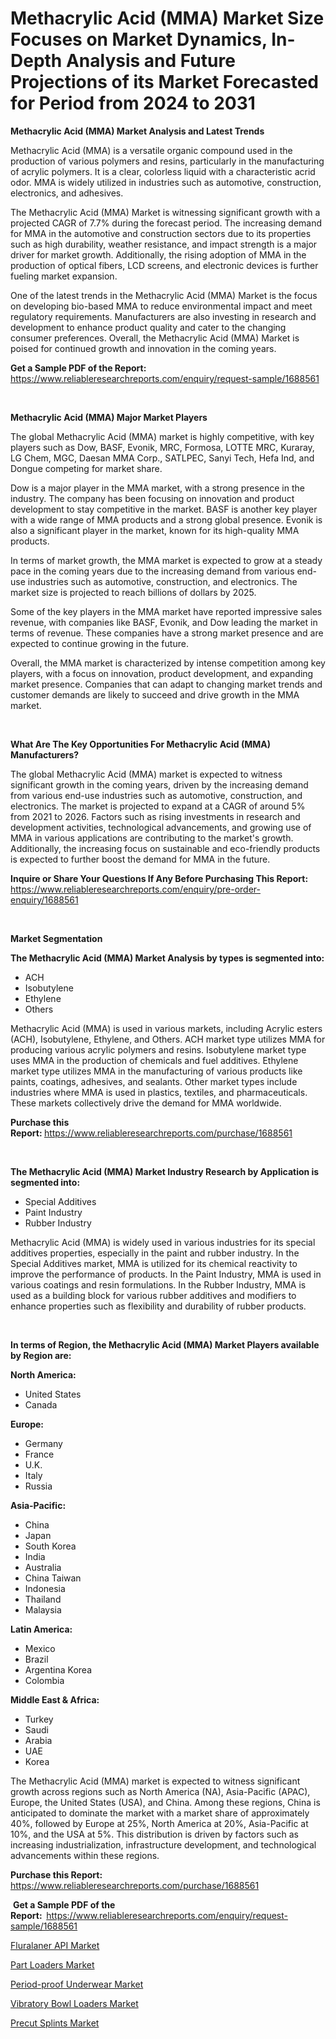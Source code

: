 <p><h1>Methacrylic Acid (MMA) Market Size Focuses on Market Dynamics, In-Depth Analysis and Future Projections of its Market Forecasted for Period from 2024 to 2031</h1></p><p><strong>Methacrylic Acid (MMA) Market Analysis and Latest Trends</strong></p>
<p><p>Methacrylic Acid (MMA) is a versatile organic compound used in the production of various polymers and resins, particularly in the manufacturing of acrylic polymers. It is a clear, colorless liquid with a characteristic acrid odor. MMA is widely utilized in industries such as automotive, construction, electronics, and adhesives.</p><p>The Methacrylic Acid (MMA) Market is witnessing significant growth with a projected CAGR of 7.7% during the forecast period. The increasing demand for MMA in the automotive and construction sectors due to its properties such as high durability, weather resistance, and impact strength is a major driver for market growth. Additionally, the rising adoption of MMA in the production of optical fibers, LCD screens, and electronic devices is further fueling market expansion.</p><p>One of the latest trends in the Methacrylic Acid (MMA) Market is the focus on developing bio-based MMA to reduce environmental impact and meet regulatory requirements. Manufacturers are also investing in research and development to enhance product quality and cater to the changing consumer preferences. Overall, the Methacrylic Acid (MMA) Market is poised for continued growth and innovation in the coming years.</p></p>
<p><strong>Get a Sample PDF of the Report:&nbsp;</strong> <a href="https://www.reliableresearchreports.com/enquiry/request-sample/1688561">https://www.reliableresearchreports.com/enquiry/request-sample/1688561</a></p>
<p>&nbsp;</p>
<p><strong>Methacrylic Acid (MMA) Major Market Players</strong></p>
<p><p>The global Methacrylic Acid (MMA) market is highly competitive, with key players such as Dow, BASF, Evonik, MRC, Formosa, LOTTE MRC, Kuraray, LG Chem, MGC, Daesan MMA Corp., SATLPEC, Sanyi Tech, Hefa Ind, and Dongue competing for market share.</p><p>Dow is a major player in the MMA market, with a strong presence in the industry. The company has been focusing on innovation and product development to stay competitive in the market. BASF is another key player with a wide range of MMA products and a strong global presence. Evonik is also a significant player in the market, known for its high-quality MMA products.</p><p>In terms of market growth, the MMA market is expected to grow at a steady pace in the coming years due to the increasing demand from various end-use industries such as automotive, construction, and electronics. The market size is projected to reach billions of dollars by 2025.</p><p>Some of the key players in the MMA market have reported impressive sales revenue, with companies like BASF, Evonik, and Dow leading the market in terms of revenue. These companies have a strong market presence and are expected to continue growing in the future.</p><p>Overall, the MMA market is characterized by intense competition among key players, with a focus on innovation, product development, and expanding market presence. Companies that can adapt to changing market trends and customer demands are likely to succeed and drive growth in the MMA market.</p></p>
<p>&nbsp;</p>
<p><strong>What Are The Key Opportunities For Methacrylic Acid (MMA) Manufacturers?</strong></p>
<p><p>The global Methacrylic Acid (MMA) market is expected to witness significant growth in the coming years, driven by the increasing demand from various end-use industries such as automotive, construction, and electronics. The market is projected to expand at a CAGR of around 5% from 2021 to 2026. Factors such as rising investments in research and development activities, technological advancements, and growing use of MMA in various applications are contributing to the market's growth. Additionally, the increasing focus on sustainable and eco-friendly products is expected to further boost the demand for MMA in the future.</p></p>
<p><strong>Inquire or Share Your Questions If Any Before Purchasing This Report:</strong> <a href="https://www.reliableresearchreports.com/enquiry/pre-order-enquiry/1688561">https://www.reliableresearchreports.com/enquiry/pre-order-enquiry/1688561</a></p>
<p>&nbsp;</p>
<p><strong>Market Segmentation</strong></p>
<p><strong>The Methacrylic Acid (MMA) Market Analysis by types is segmented into:</strong></p>
<p><ul><li>ACH</li><li>Isobutylene</li><li>Ethylene</li><li>Others</li></ul></p>
<p><p>Methacrylic Acid (MMA) is used in various markets, including Acrylic esters (ACH), Isobutylene, Ethylene, and Others. ACH market type utilizes MMA for producing various acrylic polymers and resins. Isobutylene market type uses MMA in the production of chemicals and fuel additives. Ethylene market type utilizes MMA in the manufacturing of various products like paints, coatings, adhesives, and sealants. Other market types include industries where MMA is used in plastics, textiles, and pharmaceuticals. These markets collectively drive the demand for MMA worldwide.</p></p>
<p><strong>Purchase this Report:&nbsp;</strong><a href="https://www.reliableresearchreports.com/purchase/1688561">https://www.reliableresearchreports.com/purchase/1688561</a></p>
<p>&nbsp;</p>
<p><strong>The Methacrylic Acid (MMA) Market Industry Research by Application is segmented into:</strong></p>
<p><ul><li>Special Additives</li><li>Paint Industry</li><li>Rubber Industry</li></ul></p>
<p><p>Methacrylic Acid (MMA) is widely used in various industries for its special additives properties, especially in the paint and rubber industry. In the Special Additives market, MMA is utilized for its chemical reactivity to improve the performance of products. In the Paint Industry, MMA is used in various coatings and resin formulations. In the Rubber Industry, MMA is used as a building block for various rubber additives and modifiers to enhance properties such as flexibility and durability of rubber products.</p></p>
<p>&nbsp;</p>
<p><strong>In terms of Region, the Methacrylic Acid (MMA) Market Players available by Region are:</strong></p>
<p>
    <p> <strong> North America: </strong>
        <ul>
            <li>United States</li>
            <li>Canada</li>
        </ul>
        </p> 
    <p> <strong> Europe: </strong>
        <ul>
            <li>Germany</li>
            <li>France</li>
            <li>U.K.</li>
            <li>Italy</li>
            <li>Russia</li>
        </ul>
        </p> 
    <p> <strong> Asia-Pacific: </strong>
        <ul>
            <li>China</li>
            <li>Japan</li>
            <li>South Korea</li>
            <li>India</li>
            <li>Australia</li>
            <li>China Taiwan</li>
            <li>Indonesia</li>
            <li>Thailand</li>
            <li>Malaysia</li>
        </ul>
        </p> 
    <p> <strong> Latin America: </strong>
        <ul>
            <li>Mexico</li>
            <li>Brazil</li>
            <li>Argentina Korea</li>
            <li>Colombia</li>
        </ul>
        </p> 
    <p> <strong> Middle East & Africa: </strong>
        <ul>
            <li>Turkey</li>
            <li>Saudi</li>
            <li>Arabia</li>
            <li>UAE</li>
            <li>Korea</li>
        </ul>
    </p>
    </p>
<p><p>The Methacrylic Acid (MMA) market is expected to witness significant growth across regions such as North America (NA), Asia-Pacific (APAC), Europe, the United States (USA), and China. Among these regions, China is anticipated to dominate the market with a market share of approximately 40%, followed by Europe at 25%, North America at 20%, Asia-Pacific at 10%, and the USA at 5%. This distribution is driven by factors such as increasing industrialization, infrastructure development, and technological advancements within these regions.</p></p>
<p><strong>Purchase this Report: </strong><a href="https://www.reliableresearchreports.com/purchase/1688561">https://www.reliableresearchreports.com/purchase/1688561</a></p>
<p>&nbsp;<strong>Get a Sample PDF of the Report:&nbsp;&nbsp;</strong><a href="https://www.reliableresearchreports.com/enquiry/request-sample/1688561">https://www.reliableresearchreports.com/enquiry/request-sample/1688561</a></p>
<p><strong></strong></p>
<p><p><a href="https://issuu.com/reportprime-2/docs/fluralaner-api-market-size-2030.pptx">Fluralaner API Market</a></p><p><a href="https://github.com/redneck06/Market-Research-Report-List-2/blob/main/part-loaders-market.md">Part Loaders Market</a></p><p><a href="https://github.com/edytherolanlouisejk1miz0wig/Market-Research-Report-List-1/blob/main/period-proof-underwear-market.md">Period-proof Underwear Market</a></p><p><a href="https://github.com/peachesmcdowel1/Market-Research-Report-List-1/blob/main/vibratory-bowl-loaders-market.md">Vibratory Bowl Loaders Market</a></p><p><a href="https://issuu.com/reportprime-2/docs/precut-splints-market-size-2030.pptx">Precut Splints Market</a></p></p>